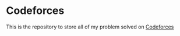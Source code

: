 # Codeforces

This is the repository to store all of my problem solved on [Codeforces](www.codeforces.com)
